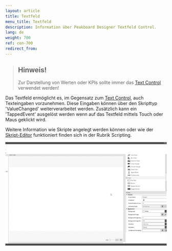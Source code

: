 ```yaml
---
layout: article
title: Textfeld
menu_title: Textfeld
description: Information über Peakboard Designer Textfeld Control.
lang: de
weight: 700
ref: con-700
redirect_from:
---
```


> ## Hinweis!
>
>Zur Darstellung von Werten oder KPIs sollte immer das [Text Control](/controls/de-text-block.html) verwendet werden!

Das Textfeld ermöglicht es, im Gegensatz zum [Text Control](/controls/de-text-block.html), auch Texteingaben vorzunehmen. 
Diese Eingaben können über den Skripttyp 'ValueChanged' weiterverarbeitet werden. 
Zusätzlich kann ein 'TappedEvent' ausgelöst werden wenn auf das Textfeld mittels Touch oder Maus geklickt wird.

Weitere Information wie Skripte angelegt werden können oder wie der [Skript-Editor](/scripting/de-script-editor.html) funktioniert finden sich in der Rubrik Scripting.

![image_1](/assets/images/Controls/Text-Box/textbox01.gif)